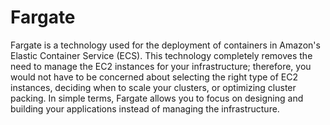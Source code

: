 # Fargate

Fargate is a technology used for the deployment of containers in Amazon's Elastic Container Service (ECS). This technology completely removes the need to manage the EC2 instances for your infrastructure; therefore, you would not have to be concerned about selecting the right type of EC2 instances, deciding when to scale your clusters, or optimizing cluster packing. In simple terms, Fargate allows you to focus on designing and building your applications instead of managing the infrastructure.